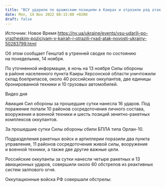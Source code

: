 ```yaml
---
title: "ВСУ ударили по вражеским позициям в Каирах и отразили ряд атак оккупантов: подробности от Генштаба"
date: Mon, 14 Nov 2022 08:15:00 +0200
draft: false
---
```

Источник: Новое Время https://nv.ua/ukraine/events/vsu-udarili-po-vrazheskim-poziciyam-v-kairah-i-otrazili-ryad-atak-novosti-ukrainy-50283799.html


Об этом сообщает Генштаб в утренней сводке по состоянию на понедельник, 14 ноября.

По уточненной информации, в ночь на 13 ноября Силы обороны в районе населенного пункта Каиры Херсонской области уничтожили склад боеприпасов, около 40 российских оккупантов, две единицы бронированной техники и 10 грузовых автомобилей.

 Видео дня   

Авиация Сил обороны за прошедшие сутки нанесла 16 ударов. Под поражение попали 10 районов сосредоточения личного состава, вооружения и военной техники и шесть позиций зенитно-ракетных комплексов оккупантов.

За прошедшие сутки Силы обороны сбили БПЛА типа Орлан-10.

Подразделения ракетных войск и артиллерии поразили два пункта управления, 11 районов сосредоточения живой силы, вооружения и военной техники, а также две другие важные цели.

Российские оккупанты за сутки нанесли четыре ракетных и 13 авиационных ударов, совершили около 60 обстрелов из реактивных систем залпового огня.

Оккупационные войска РФ совершали обстрелы:
